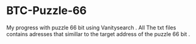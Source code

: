 # BTC-Puzzle-66
My progress with puzzle 66 bit using Vanitysearch .
All The txt files contains adresses that simillar to the target address of the puzzle 66 bit .
